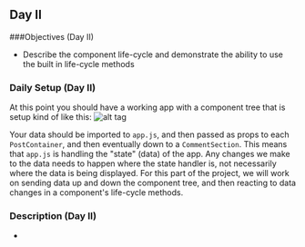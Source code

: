 ## Day II
###Objectives (Day II)
* Describe the component life-cycle and demonstrate the ability to use the built in life-cycle methods

### Daily Setup (Day II)
At this point you should have a working app with a component tree that is setup kind of like this:
![alt tag](/assets/InstaClone-componentStructure.png)

Your data should be imported to `app.js`, and then passed as props to each `PostContainer`, and then eventually down to a `CommentSection`. This means that `app.js` is handling the "state" (data) of the app. Any changes we make to the data needs to happen where the state handler is, not necessarily where the data is being displayed. For this part of the project, we will work on sending data up and down the component tree, and then reacting to data changes in a component's life-cycle methods.

### Description (Day II)
*

